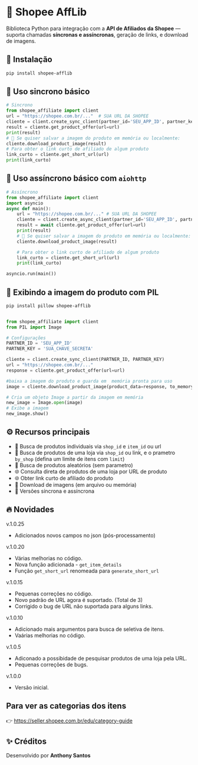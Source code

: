 # 🛒 Shopee AffLib

Biblioteca Python para integração com a **API de Afiliados da Shopee** —
suporta chamadas **síncronas e assíncronas**, geração de links, e download de imagens.

## 🚀 Instalação

```bash
pip install shopee-afflib
```

## 🧩 Uso sincrono básico

```python
# Sincrono
from shopee_affiliate import client
url = "https://shopee.com.br/..."  # SUA URL DA SHOPEE 
cliente = client.create_sync_client(partner_id='SEU_APP_ID', partner_key='SUA_CHAVE_SECRETA')
result = cliente.get_product_offer(url=url)
print(result)
# 💽 Se quiser salvar a imagem do produto em memória ou localmente:
cliente.download_product_image(result)
# Para obter o link curto de afiliado de algum produto
link_curto = cliente.get_short_url(url)
print(link_curto)
```

## 🧩 Uso assíncrono básico com `aiohttp`


```python
# Assíncrono
from shopee_affiliate import client
import asyncio
async def main():
    url = "https://shopee.com.br/..." # SUA URL DA SHOPEE 
    cliente = client.create_async_client(partner_id='SEU_APP_ID', partner_key='SUA_CHAVE_SECRETA')
    result = await cliente.get_product_offer(url=url)
    print(result)
    # 💽 Se quiser salvar a imagem do produto em memória ou localmente:
    cliente.download_product_image(result)

    # Para obter o link curto de afiliado de algum produto
    link_curto = cliente.get_short_url(url)
    print(link_curto)

asyncio.run(main())
```

## 🧩 Exibindo a imagem do produto com PIL
```bash
pip install pillow shopee-afflib
```
```python

from shopee_affiliate import client
from PIL import Image

# Configurações
PARTNER_ID = 'SEU_APP_ID'
PARTNER_KEY = 'SUA_CHAVE_SECRETA' 

cliente = client.create_sync_client(PARTNER_ID, PARTNER_KEY)
url = "https://shopee.com.br/..."
response = cliente.get_product_offer(url=url)

#baixa a imagem do produto e guarda em  memória pronta para uso
image = cliente.download_product_image(product_data=response, to_memory=True)

# Cria um objeto Image a partir da imagem em memória
new_image = Image.open(image)
# Exibe a imagem
new_image.show()
```

## ⚙️ Recursos principais

- 🔗 Busca de produtos individuais via `shop_id` e `item_id` ou url
- 🔗 Busca de produtos de uma loja via `shop_id` ou link, e o prametro `by_shop` (defina um limite de itens com `limit`)
- 🔗 Busca de produtos aleatórios (sem parametro)
- 🌐 Consulta direta de produtos de uma loja por URL de produto
- 🌐 Obter link curto de afiliado do produto 
- 💾 Download de imagens (em arquivo ou memória)
- 🧠 Versões síncrona e assíncrona

## 🔥 Novidades

v.1.0.25
- Adicionados novos campos no json (pós-processamento)

v.1.0.20
- Várias melhorias no código.
- Nova função adicionada - `get_item_details`
- Função `get_short_url` renomeada para `generate_short_url`

v.1.0.15
- Pequenas correções no código.
- Novo padrão de URL agora é suportado. (Total de 3)
- Corrigido o bug de URL não suportada para alguns links.

v.1.0.10
- Adicionado mais argumentos para busca de seletiva de itens.
- Vaárias melhorias no código.

v.1.0.5
- Adiconado a possibidade de pesquisar produtos de uma loja pela URL.
- Pequenas correções de bugs.

v.1.0.0
- Versão inicial.

## Para ver as categorias dos itens 
👉 https://seller.shopee.com.br/edu/category-guide

## ✨ Créditos
Desenvolvido por **Anthony Santos**
